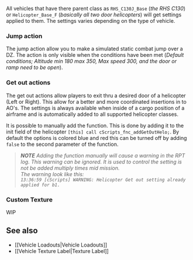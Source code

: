 All vehicles that have there parent class as `RHS_C130J_Base` (_the RHS C130_) or `Helicopter_Base_F` (_basically all two door helicopters_) will get settings applied to them. The settings varies depending on the type of vehicle.

### Jump action
The jump action allow you to make a simulated static combat jump over a DZ. The action is only visible when the conditions have been met (_Default conditions; Altitude min 180 max 350, Max speed 300, and the door or ramp need to be open_).

### Get out actions
The get out actions allow players to exit thru a desired door of a helicopter (Left or Right). This allow for a better and more coordinated insertions in to AO's. The settings is always available when inside of a cargo position of a airframe and is automatically added to all supported helicopter classes.

It is possible to manually add the function. This is done by adding it to the init field of the helicopter `[this] call cScripts_fnc_addGetOutHelo;`. By default the options is colored blue and red this can be turned off by adding `false` to the second parameter of the function.

> _**NOTE**_
> _Adding the function manually will cause a warning in the RPT log. This warning can be ignored. It is used to control the setting is not be added multiply times mid mission._<br>
> _The warning look like this:<br>```13:36:59 [cScripts] WARNING: Helicopter Get out setting already applied for b1.```_

### Custom Texture
WIP

## See also
* [[Vehicle Loadouts|Vehicle Loadouts]] 
* [[Vehicle Texture Label|Texture Label]] 
